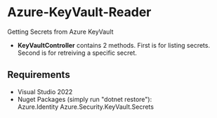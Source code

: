 # Azure-KeyVault-Reader
Getting Secrets from Azure KeyVault  

- **KeyVaultController** contains 2 methods. First is for listing secrets. Second is for retreiving a specific secret.

## Requirements
- Visual Studio 2022
- Nuget Packages (simply run "dotnet restore"):  
Azure.Identity
Azure.Security.KeyVault.Secrets